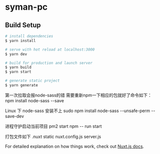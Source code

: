 # syman-pc

## Build Setup

```bash
# install dependencies
$ yarn install

# serve with hot reload at localhost:3000
$ yarn dev

# build for production and launch server
$ yarn build
$ yarn start

# generate static project
$ yarn generate
```
<!-- 注意 -->
第一次拉取会报node-sass的错 需要重新npm一下相应的包就好了命令如下：
npm install node-sass --save

Linux 下 node-sass 安装不上
sudo npm install node-sass --unsafe-perm --save-dev

进程守护启动当前项目
pm2 start npm -- run start

打包文件如下
.nuxt 
static
nuxt.config.js
server.js

For detailed explanation on how things work, check out [Nuxt.js docs](https://nuxtjs.org).
